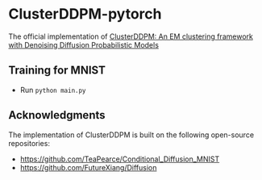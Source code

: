 # ClusterDDPM-pytorch
The official implementation of [ClusterDDPM: An EM clustering framework with Denoising Diffusion Probabilistic Models](https://arxiv.org/abs/2312.08029)

## Training for MNIST
* Run `python main.py`

## Acknowledgments
The implementation of ClusterDDPM is built on the following open-source repositories:
- https://github.com/TeaPearce/Conditional_Diffusion_MNIST
- https://github.com/FutureXiang/Diffusion